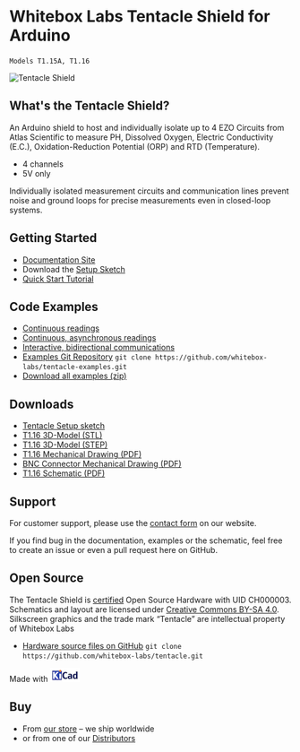 # Whitebox Labs Tentacle Shield for Arduino
`Models T1.15A, T1.16`

![Tentacle Shield](https://www.whiteboxes.ch/wp-content/uploads/2015/06/medium_schraeg_schatten1.jpg)

## What's the Tentacle Shield?
An Arduino shield to host and individually isolate up to 4 EZO Circuits from Atlas Scientific to measure PH, Dissolved Oxygen, Electric Conductivity (E.C.), Oxidation-Reduction Potential (ORP) and RTD (Temperature).

* 4 channels
* 5V only

Individually isolated measurement circuits and communication lines prevent noise and ground loops for precise measurements even in closed-loop systems.

## Getting Started
* [Documentation Site](https://www.whiteboxes.ch/docs/tentacle/t1)
* Download the [Setup Sketch](https://raw.githubusercontent.com/whitebox-labs/tentacle-examples/master/arduino/tentacle-setup/tentacle_setup/tentacle_setup.ino)
* [Quick Start Tutorial](https://www.whiteboxes.ch/docs/tentacle/t1/#/quickstart)

## Code Examples
* [Continuous readings]()
* [Continuous, asynchronous readings]()
* [Interactive, bidirectional communications]()
* [Examples Git Repository](https://github.com/whitebox-labs/tentacle-examples) `git clone https://github.com/whitebox-labs/tentacle-examples.git`
* [Download all examples (zip)](https://github.com/whitebox-labs/tentacle-examples/archive/master.zip)

## Downloads
* [Tentacle Setup sketch](https://raw.githubusercontent.com/whitebox-labs/tentacle-examples/master/arduino/tentacle-setup/tentacle_setup/tentacle_setup.ino)
* [T1.16 3D-Model (STL)](https://github.com/whitebox-labs/tentacle/blob/master/hardware/mechanical/tentacle_t1.STL)
* [T1.16 3D-Model (STEP)](https://github.com/whitebox-labs/tentacle/blob/master/hardware/mechanical/tentacle_t1.STEP)
* [T1.16 Mechanical Drawing (PDF)](https://github.com/whitebox-labs/tentacle/raw/master/hardware/mechanical/tentacle_t1_mechanical.pdf)
* [BNC Connector Mechanical Drawing (PDF)](https://github.com/whitebox-labs/tentacle/raw/master/hardware/mechanical/bnc_mechanical.pdf)
* [T1.16 Schematic (PDF)](https://github.com/whitebox-labs/tentacle/raw/master/hardware/tentacle_schematic.pdf)

## Support
For customer support, please use the [contact form](https://www.whiteboxes.ch/contact/) on our website.

If you find bug in the documentation, examples or the schematic, feel free to create an issue or even a pull request here on GitHub. 


## Open Source
The Tentacle Shield is [certified](http://certificate.oshwa.org/certification-directory/) Open Source Hardware with UID CH000003. Schematics and layout are licensed under [Creative Commons BY-SA 4.0](http://creativecommons.org/licenses/by-sa/4.0/). Silkscreen graphics and the trade mark “Tentacle” are intellectual property of Whitebox Labs

* [Hardware source files on GitHub](https://github.com/whitebox-labs/tentacle) `git clone https://github.com/whitebox-labs/tentacle.git`

Made with [![KiCAD logo](https://raw.githubusercontent.com/whitebox-labs/whitebox-docs/master/tentacle/t1/_media/kicad_logo_small.png)](http://kicad-pcb.org/)


## Buy
* From [our store](https://www.whiteboxes.ch/) – we ship worldwide
* or from one of our [Distributors](https://www.whiteboxes.ch/distributors)
